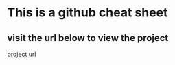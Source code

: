 # This is a github cheat sheet

## visit the url below to view the project
<a href="https://jomobrain1.github.io/git_cheat/" target="_blank">
project url
</a>
